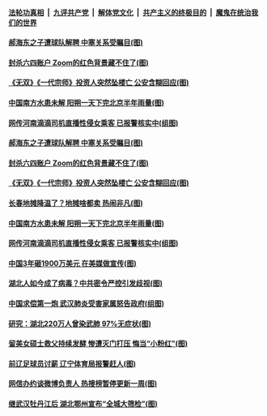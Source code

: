 

####  [法轮功真相](../../../../basic/blob/master/README.md?t=06121201) &nbsp;|&nbsp; [九评共产党](../../../../9ping.md/blob/master/README.md?t=06121201) &nbsp;|&nbsp; [解体党文化](../../../../jtdwh.md/blob/master/README.md?t=06121201)  &nbsp;|&nbsp; [共产主义的终极目的](../../../../gczydzjmd.md/blob/master/README.md?t=06121201) &nbsp;|&nbsp; [魔鬼在统治我们的世界](../../../../mgztzwmdsj.md/blob/master/README.md?t=06121201) 

#### [郝海东之子遭球队解聘 中塞关系受瞩目(图)](../pages/p1/936262.md?t=06121201) 

#### [封杀六四账户 Zoom的红色背景藏不住了(图)](../pages/p1/936268.md?t=06121201) 

#### [《无双》《一代宗师》投资人突然坠楼亡 公安含糊回应(图)](../pages/p1/936242.md?t=06121201) 

#### [中国南方水患未解 阳朔一天下完北京半年雨量(图)](../pages/p1/936223.md?t=06121201) 


#### [网传河南滴滴司机直播性侵女乘客 已报警核实中(组图)](../pages/p1/936210.md?t=06121201) 

#### [郝海东之子遭球队解聘 中塞关系受瞩目(图)](../pages/p1/936262.md?t=06121201) 

#### [封杀六四账户 Zoom的红色背景藏不住了(图)](../pages/p1/936268.md?t=06121201) 

#### [《无双》《一代宗师》投资人突然坠楼亡 公安含糊回应(图)](../pages/p1/936242.md?t=06121201) 

#### [长春地摊降温了？地摊啥都卖 热闹非凡(图)](../pages/p1/936239.md?t=06121201) 


#### [中国南方水患未解 阳朔一天下完北京半年雨量(图)](../pages/p1/936223.md?t=06121201) 



#### [网传河南滴滴司机直播性侵女乘客 已报警核实中(组图)](../pages/p1/936210.md?t=06121201) 


#### [中国3年砸1900万美元 在美媒做宣传(图)](../pages/p1/936159.md?t=06121201) 

#### [湖北人如今成了病毒？中共密令严控引发歧视(图)](../pages/p1/936175.md?t=06121201) 

#### [中国求偿第一炮 武汉肺炎受害家属怒告政府(组图)](../pages/p1/936155.md?t=06121201) 


#### [研究：湖北220万人曾染武肺 97%无症状(图)](../pages/p1/936120.md?t=06121201) 


#### [留美女硕士救父持续发酵 惨遭灭门打压 悔当“小粉红”(图)](../pages/p1/936118.md?t=06121201) 

#### [前辽足球员讨薪 辽宁体育局报警赶人(图)](../pages/p1/936111.md?t=06121201) 

#### [网信办约谈微博负责人 热搜榜暂停更新一周(图)](../pages/p1/936099.md?t=06121201) 

#### [继武汉牡丹江后 湖北鄂州宣布“全城大筛检”(图)](../pages/p1/936106.md?t=06121201) 

